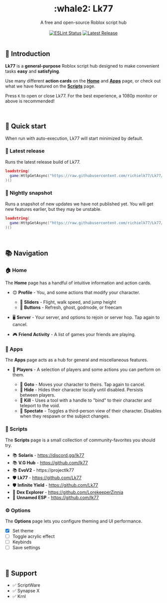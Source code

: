 <h1 align="center">:whale2: Lk77</h1>
<div align="center">A free and open-source Roblox script hub</div>
<br>
<div align="center">
	<a href="https://github.com/richielk77/Lk77/actions"><img src="https://github.com/richielk77/Lk77/actions/workflows/eslint.yaml/badge.svg" alt="ESLint Status" /></a>
	<a href="https://github.com/richielk77/Lk77/releases/latest"><img src="https://img.shields.io/github/v/release/richielk77/Lk77?include_prereleases" alt="Latest Release" /></a>
</div>
<div>&nbsp;</div>

## :whale2: Introduction

**Lk77** is a **general-purpose** Roblox script hub designed to make convenient tasks **easy** and **satisfying**.

Use many different **action cards** on the [**Home**](https://github.com/richielk77/Lk77#house-home) and [**Apps**](https://github.com/richielk77/Lk77#iphone-apps) page, or check out what we have featured on the [**Scripts**](https://github.com/richielk77/Lk77#newspaper-scripts) page.

Press `K` to open or close Lk77. For the best experience, a 1080p monitor or above is recommended!

&nbsp;

## :rocket: Quick start

When run with auto-execution, Lk77 will start minimized by default.

### :pushpin: Latest release

Runs the latest release build of Lk77.

```lua
loadstring(
  game:HttpGetAsync("https://raw.githubusercontent.com/richielk77/Lk77/master/public/latest.lua")
)()
```

### :construction: Nightly snapshot

Runs a snapshot of new updates we have not published yet. You will get new features earlier, but they may be unstable.

```lua
loadstring(
  game:HttpGetAsync("https://raw.githubusercontent.com/richielk77/Lk77/master/public/snapshot.lua")
)()
```

&nbsp;

## :books: Navigation

### :house: Home

The **Home** page has a handful of intuitive information and action cards.

- :blush: **Profile** - You, and some actions that modify your character.

  - :radio_button: **Sliders** - Flight, walk speed, and jump height
  - :radio_button: **Buttons** - Refresh, ghost, godmode, or freecam

- :desktop_computer: **Server** - Your server, and options to rejoin or server hop. Tap again to cancel.

- :video_game: **Friend Activity** - A list of games your friends are playing.

### :iphone: Apps

The **Apps** page acts as a hub for general and miscellaneous features.

- :hugs: **Players** - A selection of players and some actions you can perform on them.

  - :radio_button: **Goto** - Moves your character to theirs. Tap again to cancel.
  - :radio_button: **Hide** - Hides their character locally until disabled. Persists between players.
  - :radio_button: **Kill** - Uses a tool with a handle to "bind" to their character and teleport to the void.
  - :radio_button: **Spectate** - Toggles a third-person view of their character. Disables when they respawn or the subject changes.

### :newspaper: Scripts

The **Scripts** page is a small collection of community-favorites you should try.

- :books: **Solaris** - https://discord.gg/lk77
- :books: **V.G Hub** - https://github.com/lk77
- :books: **EvoV2** - https://projectlk77
- :shield: **Lk77** - https://github.com/Lk77
- :shield: **Infinite Yield** - https://github.com/Lk77
- :mag_right: **Dex Explorer** - https://github.com/LorekeeperZinnia
- :mag_right: **Unnamed ESP** - https://github.com/lk77

### :gear: Options

The **Options** page lets you configure theming and UI performance.

 - [x] Set theme
 - [ ] Toggle acrylic effect
 - [ ] Keybinds
 - [ ] Save settings

&nbsp;

## :sparkling_heart: Support

- :white_check_mark: ScriptWare
- :white_check_mark: Synapse X
- :white_check_mark: Krnl

